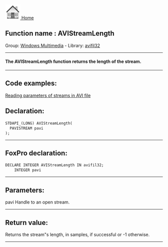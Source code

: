 [<img src="../../images/home.png"> Home ](https://github.com/VFPX/Win32API)  

## Function name : AVIStreamLength
Group: [Windows Multimedia](../../functions_group.md#Windows_Multimedia)  -  Library: [avifil32](../../libraries.md#avifil32)  
***  


#### The AVIStreamLength function returns the length of the stream.
***  


## Code examples:
[Reading parameters of streams in AVI file](../../samples/sample_429.md)  

## Declaration:
```foxpro  
STDAPI_(LONG) AVIStreamLength(
  PAVISTREAM pavi
);  
```  
***  


## FoxPro declaration:
```foxpro  
DECLARE INTEGER AVIStreamLength IN avifil32;
	INTEGER pavi  
```  
***  


## Parameters:
pavi
Handle to an open stream.
  
***  


## Return value:
Returns the stream"s length, in samples, if successful or -1 otherwise.  
***  

